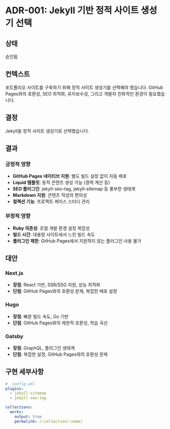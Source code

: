 # ADR-001: Jekyll 기반 정적 사이트 생성기 선택

## 상태
승인됨

## 컨텍스트
포트폴리오 사이트를 구축하기 위해 정적 사이트 생성기를 선택해야 했습니다. GitHub Pages와의 호환성, SEO 최적화, 유지보수성, 그리고 개발자 친화적인 환경이 필요했습니다.

## 결정
Jekyll을 정적 사이트 생성기로 선택했습니다.

## 결과

### 긍정적 영향
- **GitHub Pages 네이티브 지원**: 별도 빌드 설정 없이 자동 배포
- **Liquid 템플릿**: 동적 콘텐츠 생성 가능 (경력 계산 등)
- **SEO 플러그인**: jekyll-seo-tag, jekyll-sitemap 등 풍부한 생태계
- **Markdown 지원**: 콘텐츠 작성의 편의성
- **컬렉션 기능**: 프로젝트 케이스 스터디 관리

### 부정적 영향
- **Ruby 의존성**: 로컬 개발 환경 설정 복잡성
- **빌드 시간**: 대용량 사이트에서 느린 빌드 속도
- **플러그인 제한**: GitHub Pages에서 지원하지 않는 플러그인 사용 불가

## 대안

### Next.js
- **장점**: React 기반, SSR/SSG 지원, 성능 최적화
- **단점**: GitHub Pages와의 호환성 문제, 복잡한 배포 설정

### Hugo
- **장점**: 빠른 빌드 속도, Go 기반
- **단점**: GitHub Pages와의 제한적 호환성, 학습 곡선

### Gatsby
- **장점**: GraphQL, 플러그인 생태계
- **단점**: 복잡한 설정, GitHub Pages와의 호환성 문제

## 구현 세부사항

```yaml
# _config.yml
plugins:
  - jekyll-sitemap
  - jekyll-seo-tag

collections:
  works:
    output: true
    permalink: /:collection/:name/
```
